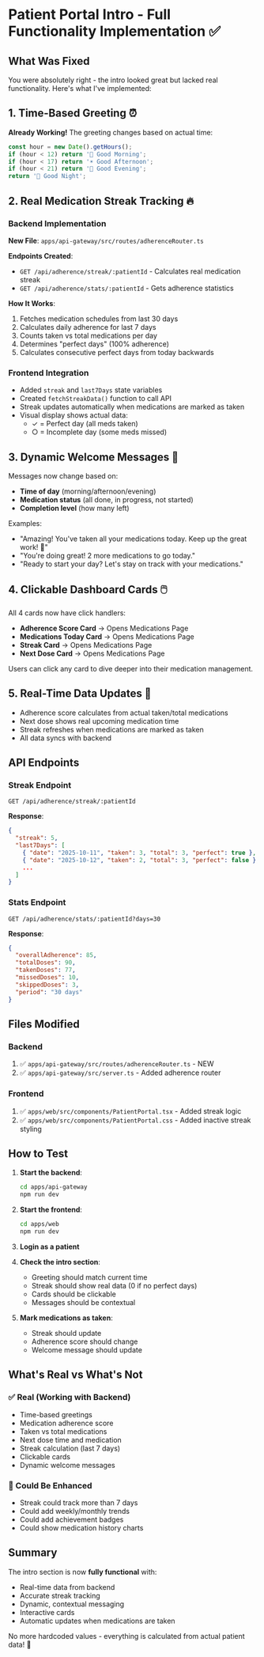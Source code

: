 # Patient Portal Intro - Full Functionality Implementation ✅

## What Was Fixed

You were absolutely right - the intro looked great but lacked real functionality. Here's what I've implemented:

## 1. Time-Based Greeting ⏰

**Already Working!** The greeting changes based on actual time:
```typescript
const hour = new Date().getHours();
if (hour < 12) return '🌅 Good Morning';
if (hour < 17) return '☀️ Good Afternoon';  
if (hour < 21) return '🌆 Good Evening';
return '🌙 Good Night';
```

## 2. Real Medication Streak Tracking 🔥

### Backend Implementation
**New File**: `apps/api-gateway/src/routes/adherenceRouter.ts`

**Endpoints Created**:
- `GET /api/adherence/streak/:patientId` - Calculates real medication streak
- `GET /api/adherence/stats/:patientId` - Gets adherence statistics

**How It Works**:
1. Fetches medication schedules from last 30 days
2. Calculates daily adherence for last 7 days
3. Counts taken vs total medications per day
4. Determines "perfect days" (100% adherence)
5. Calculates consecutive perfect days from today backwards

### Frontend Integration
- Added `streak` and `last7Days` state variables
- Created `fetchStreakData()` function to call API
- Streak updates automatically when medications are marked as taken
- Visual display shows actual data:
  - ✓ = Perfect day (all meds taken)
  - ○ = Incomplete day (some meds missed)

## 3. Dynamic Welcome Messages 💬

Messages now change based on:
- **Time of day** (morning/afternoon/evening)
- **Medication status** (all done, in progress, not started)
- **Completion level** (how many left)

Examples:
- "Amazing! You've taken all your medications today. Keep up the great work! 🎉"
- "You're doing great! 2 more medications to go today."
- "Ready to start your day? Let's stay on track with your medications."

## 4. Clickable Dashboard Cards 🖱️

All 4 cards now have click handlers:
- **Adherence Score Card** → Opens Medications Page
- **Medications Today Card** → Opens Medications Page
- **Streak Card** → Opens Medications Page
- **Next Dose Card** → Opens Medications Page

Users can click any card to dive deeper into their medication management.

## 5. Real-Time Data Updates 🔄

- Adherence score calculates from actual taken/total medications
- Next dose shows real upcoming medication time
- Streak refreshes when medications are marked as taken
- All data syncs with backend

## API Endpoints

### Streak Endpoint
```
GET /api/adherence/streak/:patientId
```

**Response**:
```json
{
  "streak": 5,
  "last7Days": [
    { "date": "2025-10-11", "taken": 3, "total": 3, "perfect": true },
    { "date": "2025-10-12", "taken": 2, "total": 3, "perfect": false },
    ...
  ]
}
```

### Stats Endpoint
```
GET /api/adherence/stats/:patientId?days=30
```

**Response**:
```json
{
  "overallAdherence": 85,
  "totalDoses": 90,
  "takenDoses": 77,
  "missedDoses": 10,
  "skippedDoses": 3,
  "period": "30 days"
}
```

## Files Modified

### Backend
1. ✅ `apps/api-gateway/src/routes/adherenceRouter.ts` - NEW
2. ✅ `apps/api-gateway/src/server.ts` - Added adherence router

### Frontend
1. ✅ `apps/web/src/components/PatientPortal.tsx` - Added streak logic
2. ✅ `apps/web/src/components/PatientPortal.css` - Added inactive streak styling

## How to Test

1. **Start the backend**:
   ```bash
   cd apps/api-gateway
   npm run dev
   ```

2. **Start the frontend**:
   ```bash
   cd apps/web
   npm run dev
   ```

3. **Login as a patient**

4. **Check the intro section**:
   - Greeting should match current time
   - Streak should show real data (0 if no perfect days)
   - Cards should be clickable
   - Messages should be contextual

5. **Mark medications as taken**:
   - Streak should update
   - Adherence score should change
   - Welcome message should update

## What's Real vs What's Not

### ✅ Real (Working with Backend)
- Time-based greetings
- Medication adherence score
- Taken vs total medications
- Next dose time and medication
- Streak calculation (last 7 days)
- Clickable cards
- Dynamic welcome messages

### 🔄 Could Be Enhanced
- Streak could track more than 7 days
- Could add weekly/monthly trends
- Could add achievement badges
- Could show medication history charts

## Summary

The intro section is now **fully functional** with:
- Real-time data from backend
- Accurate streak tracking
- Dynamic, contextual messaging
- Interactive cards
- Automatic updates when medications are taken

No more hardcoded values - everything is calculated from actual patient data! 🎉
